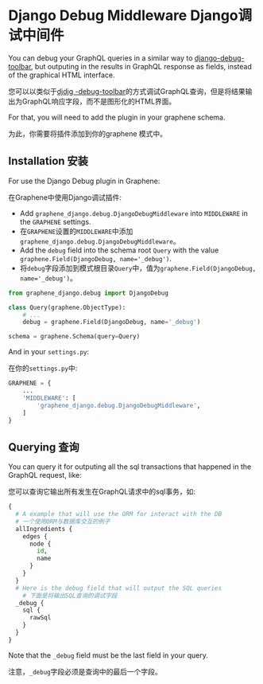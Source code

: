 # Django Debug Middleware	Django调试中间件

You can debug your GraphQL queries in a similar way to [django-debug-toolbar](https://django-debug-toolbar.readthedocs.org/), but outputing in the results in GraphQL response as fields, instead of the graphical HTML interface.

您可以以类似于[djdjg -debug-toolbar](https://django-debug-toolbar.readthedocs.org/)的方式调试GraphQL查询，但是将结果输出为GraphQL响应字段，而不是图形化的HTML界面。

For that, you will need to add the plugin in your graphene schema.

为此，你需要将插件添加到你的graphene 模式中。

## Installation	安装

For use the Django Debug plugin in Graphene:

在Graphene中使用Django调试插件:

- Add `graphene_django.debug.DjangoDebugMiddleware` into `MIDDLEWARE` in the `GRAPHENE` settings.
- 在`GRAPHENE`设置的`MIDDLEWARE`中添加`graphene_django.debug.DjangoDebugMiddleware`。
- Add the `debug` field into the schema root `Query` with the value `graphene.Field(DjangoDebug, name='_debug')`.
- 将`debug`字段添加到模式根目录`Query`中，值为`graphene.Field(DjangoDebug, name='_debug')`。

```python
from graphene_django.debug import DjangoDebug

class Query(graphene.ObjectType):
    # ...
    debug = graphene.Field(DjangoDebug, name='_debug')

schema = graphene.Schema(query=Query)
```

And in your `settings.py`:

在你的`settings.py`中:

```python
GRAPHENE = {
    ...
    'MIDDLEWARE': [
        'graphene_django.debug.DjangoDebugMiddleware',
    ]
}
```

## Querying	查询

You can query it for outputing all the sql transactions that happened in the GraphQL request, like:

您可以查询它输出所有发生在GraphQL请求中的sql事务，如:

```python
{
  # A example that will use the ORM for interact with the DB
  # 一个使用ORM与数据库交互的例子
  allIngredients {
    edges {
      node {
        id,
        name
      }
    }
  }
  # Here is the debug field that will output the SQL queries
    # 下面是将输出SQL查询的调试字段
  _debug {
    sql {
      rawSql
    }
  }
}
```

Note that the `_debug` field must be the last field in your query.

注意，`_debug`字段必须是查询中的最后一个字段。